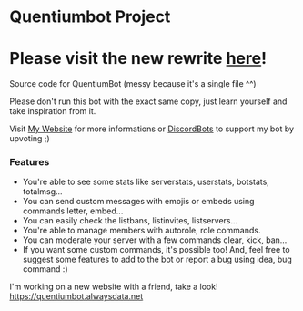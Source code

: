 # Quentiumbot Project

# Please visit the new rewrite [here](https://github.com/QuentiumYT/QuentiumBot)!

Source code for QuentiumBot (messy because it's a single file ^^)

Please don't run this bot with the exact same copy, just learn yourself and take inspiration from it.

Visit [My Website](https://bot.quentium.fr) for more informations or [DiscordBots](https://top.org/bot/347405743235792908) to support my bot by upvoting ;)

### Features

* You're able to see some stats like serverstats, userstats, botstats, totalmsg...
* You can send custom messages with emojis or embeds using commands letter, embed...
* You can easily check the listbans, listinvites, listservers...
* You're able to manage members with autorole, role commands.
* You can moderate your server with a few commands clear, kick, ban...
* If you want some custom commands, it's possible too! And, feel free to suggest some features to add to the bot or report a bug using idea, bug command :)


I'm working on a new website with a friend, take a look! https://quentiumbot.alwaysdata.net
